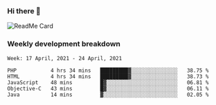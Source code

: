 ### Hi there 👋

<!--
**itzcy/itzcy** is a ✨ _special_ ✨ repository because its `README.md` (this file) appears on your GitHub profile.

Here are some ideas to get you started:

- 🔭 I’m currently working on ...
- 🌱 I’m currently learning ...
- 👯 I’m looking to collaborate on ...
- 🤔 I’m looking for help with ...
- 💬 Ask me about ...
- 📫 How to reach me: ...
- 😄 Pronouns: ...
- ⚡ Fun fact: ...
-->
![ReadMe Card](https://github-readme-stats.vercel.app/api?username=itzcy&show_icons=true&title_color=2d3198&icon_color=797cb8&text_color=24292e&bg_color=f6f8fa)

### Weekly development breakdown
<!--START_SECTION:waka-->
```text
Week: 17 April, 2021 - 24 April, 2021

PHP           4 hrs 34 mins   █████████▓░░░░░░░░░░░░░░░   38.75 % 
HTML          4 hrs 34 mins   █████████▓░░░░░░░░░░░░░░░   38.73 % 
JavaScript    48 mins         █▓░░░░░░░░░░░░░░░░░░░░░░░   06.81 % 
Objective-C   43 mins         █▓░░░░░░░░░░░░░░░░░░░░░░░   06.11 % 
Java          14 mins         ▓░░░░░░░░░░░░░░░░░░░░░░░░   02.05 % 
```
<!--END_SECTION:waka-->
